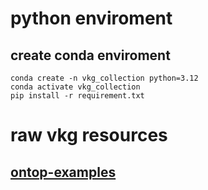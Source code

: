 # python enviroment
## create conda enviroment
```shell
conda create -n vkg_collection python=3.12
conda activate vkg_collection
pip install -r requirement.txt
```

# raw vkg resources
## [ontop-examples](https://github.com/ontop/ontop-examples/tree/master)